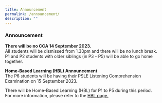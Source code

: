 ```yaml
---
title: Announcement
permalink: /announcement/
description: ""
---
```

### Announcement

**There will be no CCA 14 September 2023.** <br>All students will be dismissed from 1.30pm and there will be no lunch break. P1 and P2 students with older siblings (in P3 - P5) will be able to go home together.



**Home-Based Learning (HBL) Announcement**<br>The P6 students will be having their PSLE Listening Comprehension Examination on 15 September 2023.

There will be Home-Based Learning (HBL) for P1 to P5 during this period. For more information, please refer to the [HBL page.](https://www.beaconpri.moe.edu.sg/school-information/hbl/)